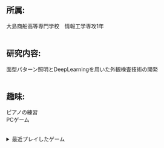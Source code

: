## 所属:<br>
大島商船高等専門学校　情報工学専攻1年<br><br>
## 研究内容:<br>
面型パターン照明とDeepLearningを用いた外観検査技術の開発<br><br>
## 趣味:<br>
ピアノの練習<br>
PCゲーム<br><br>
<details>
<summary>最近プレイしたゲーム</summary>
1. Into the Breach<br>
2. rimworld<br>
3. FallOut<br>
4. DOOM
</details>
